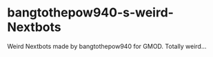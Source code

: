 # bangtothepow940-s-weird-Nextbots
Weird Nextbots made by bangtothepow940 for GMOD. Totally weird...
